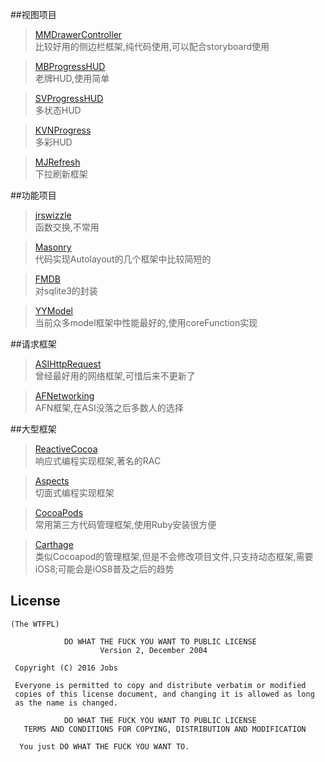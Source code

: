 

##视图项目

>[MMDrawerController](https://github.com/mutualmobile/MMDrawerController)
<br>比较好用的侧边栏框架,纯代码使用,可以配合storyboard使用

>[MBProgressHUD](https://github.com/jdg/MBProgressHUD)
<br>老牌HUD,使用简单

>[SVProgressHUD](https://github.com/TransitApp/SVProgressHUD)
<br>多状态HUD
	
>[KVNProgress](https://github.com/kevin-hirsch/KVNProgress)
<br>多彩HUD
	
>[MJRefresh](https://github.com/CoderMJLee/MJRefresh)
<br>下拉刷新框架

##功能项目
>[jrswizzle](https://github.com/rentzsch/jrswizzle)
<br>函数交换,不常用

>[Masonry](https://github.com/SnapKit/Masonry)
<br>代码实现Autolayout的几个框架中比较简短的

>[FMDB](https://github.com/ccgus/fmdb)
<br>对sqlite3的封装

>[YYModel](https://github.com/ibireme/YYModel)
<br>当前众多model框架中性能最好的,使用coreFunction实现

##请求框架
>[ASIHttpRequest](https://github.com/pokeb/asi-http-request)
<br>曾经最好用的网络框架,可惜后来不更新了

>[AFNetworking](https://github.com/AFNetworking/AFNetworking)
<br>AFN框架,在ASI没落之后多数人的选择


##大型框架
>[ReactiveCocoa](https://github.com/ReactiveCocoa/ReactiveCocoa)
<br>响应式编程实现框架,著名的RAC

>[Aspects](https://github.com/steipete/Aspects)
<br>切面式编程实现框架

>[CocoaPods](https://github.com/CocoaPods/CocoaPods)
<br>常用第三方代码管理框架,使用Ruby安装很方便

>[Carthage](https://github.com/Carthage/Carthage) 
<br>类似Cocoapod的管理框架,但是不会修改项目文件,只支持动态框架,需要iOS8;可能会是iOS8普及之后的趋势
	
	
## License
	(The WTFPL)
	
				DO WHAT THE FUCK YOU WANT TO PUBLIC LICENSE
						Version 2, December 2004
	
	 Copyright (C) 2016 Jobs 
	
	 Everyone is permitted to copy and distribute verbatim or modified
	 copies of this license document, and changing it is allowed as long
	 as the name is changed.
	
				DO WHAT THE FUCK YOU WANT TO PUBLIC LICENSE
	   TERMS AND CONDITIONS FOR COPYING, DISTRIBUTION AND MODIFICATION
	
	  You just DO WHAT THE FUCK YOU WANT TO.

